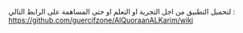 لتحميل  التطبيق من اجل  التجرية او التعلم او حتى المساهمة على الرابط  التالي :
https://github.com/guercifzone/AlQuoraanALKarim/wiki
